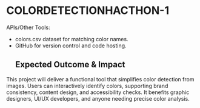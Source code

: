 # COLORDETECTIONHACTHON-1
 APIs/Other Tools:
  - colors.csv dataset for matching color names.
  - GitHub for version control and code hosting.
	## Expected Outcome & Impact
This project will deliver a functional tool that simplifies color detection from images. 
Users can interactively identify colors, supporting brand consistency, content design, and accessibility checks. 
It benefits graphic designers, UI/UX developers, and anyone needing precise color analysis.
